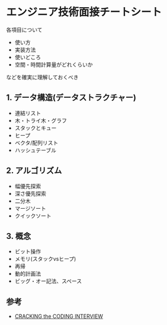 # エンジニア技術面接チートシート

各項目について

- 使い方
- 実装方法
- 使いどころ
- 空間・時間計算量がどれくらいか

などを確実に理解しておくべき

## 1. データ構造(データストラクチャー)

- 連結リスト
- 木・トライ木・グラフ
- スタックとキュー
- ヒープ
- ベクタ/配列リスト
- ハッシュテーブル

## 2. アルゴリズム

- 幅優先探索
- 深さ優先探索
- 二分木
- マージソート
- クイックソート

## 3. 概念

- ビット操作
- メモリ(スタックvsヒープ)
- 再帰
- 動的計画法
- ビッグ・オー記法、スペース

## 参考

- [CRACKING the CODING INTERVIEW](http://www.crackingthecodinginterview.com/)
